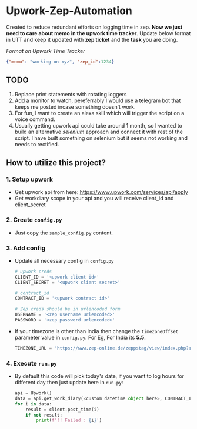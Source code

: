 # Upwork-Zep-Automation
Created to reduce redundant efforts on logging time in zep. **Now we just need to care about memo in the upwork time tracker**. Update below format in UTT and keep it updated with **zep ticket** and the **task** you are doing.

*Format on Upwork Time Tracker*
```json
{"memo": "working on xyz", "zep_id":1234}
```


## TODO
1. Replace print statements with rotating loggers
2. Add a monitor to watch, pereferrably I would use a telegram bot that keeps me posted incase something doesn't work.
3. For fun, I want to create an alexa skill which will trigger the script on a voice command.
4. Usually getting upwork api could take around 1 month, so I wanted to build an alternative *selenium* approach and connect it with rest of the script. I have built something on selenium but it seems not working and needs to rectified.

## How to utilize this project?

### 1. Setup upwork

* Get upwork api from here: https://www.upwork.com/services/api/apply
* Get workdiary scope in your api and you will receive client_id and client_secret

### 2. Create `config.py`
* Just copy the `sample_config.py` content.

### 3. Add config
* Update all necessary config in `config.py`

    ```python
    # upwork creds
    CLIENT_ID = '<upwork client id>'
    CLIENT_SECRET = '<upwork client secret>'

    # contract_id
    CONTRACT_ID = '<upwork contract id>'

    # Zep creds should be in urlencoded form
    USERNAME = '<zep username urlencoded>'
    PASSWORD = '<zep password urlencoded>'

    ```
* If your timezone is other than India then change the `timezoneOffset` parameter value in `config.py`. For Eg, For India its **5.5**.

  ```python
  TIMEZONE_URL = 'https://www.zep-online.de/zeppstag/view/index.php?action=save&timezoneOffset=5.5'
  ```
### 4. Execute `run.py`
* By default this code will pick today's date, if you want to log hours for different day then just update here in `run.py`:

    ```python
    api = Upwork()
    data = api.get_work_diary(<custom datetime object here>, CONTRACT_ID)
    for i in data:
        result = client.post_time(i)
        if not result:
            print(f'!! Failed : {i}')
    ```
